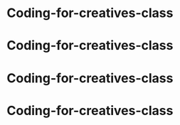 # Coding-for-creatives-class
# Coding-for-creatives-class
# Coding-for-creatives-class
# Coding-for-creatives-class
